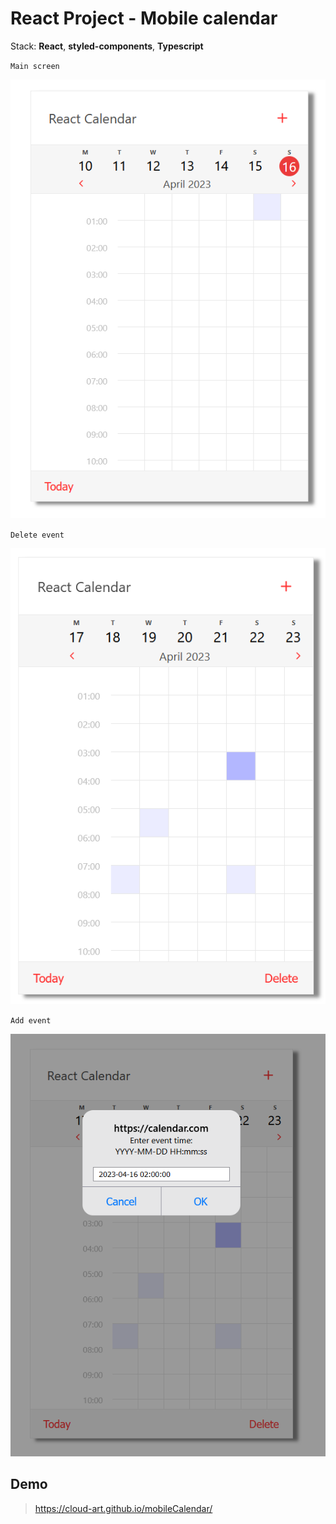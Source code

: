 # React Project - Mobile calendar

Stack: **React**, **styled-components**, **Typescript**

`Main screen`

![Screenshot](public/img/1.png)

`Delete event`

![Screenshot](public/img/2.png)

`Add event`

![Screenshot](public/img/3.png)

Demo
-
> https://cloud-art.github.io/mobileCalendar/